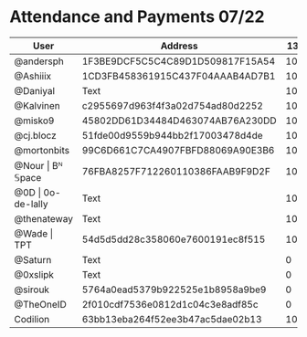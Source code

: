 # Attendance and Payments 07/22



| User | Address | 13/07 | 20/07| 27/07|
| -------- | -------- | -------- |------|------|
| @andersph  | 1F3BE9DCF5C5C4C89D1D509817F15A54 | 10000  | 10000|10000|
| @Ashiiix     | 1CD3FB458361915C437F04AAAB4AD7B1 | 10000     | 0| 0 |
| @Daniyal     | Text     | 10000     | 10000|10000|
| @Kalvinen     | c2955697d963f4f3a02d754ad80d2252 | 10000     | 10000|10000|
| @misko9     | 45802DD61D34484D463074AB76A230DD | 10000     | 0|10000|
| @cj.blocz     | 51fde00d9559b944bb2f17003478d4de | 10000     | 10000|10000|
| @mortonbits     | 99C6D661C7CA4907FBFD88069A90E3B6 | 10000     | 10000|10000|
| @Nour \| Bᴺ 𝕊pace     | 76FBA8257F712260110386FAAB9F9D2F | 10000     | 10000|10000|
| @0D \| 0o-de-lally    | Text     | 10000     | 10000|10000|
| @thenateway     | Text     | 10000     | 10000|10000|
| @Wade \| TPT     | 54d5d5dd28c358060e7600191ec8f515     | 10000     | 10000|10000|
| @Saturn     | Text     | 0     | 10000| 10000 |
| @0xslipk     | Text     | 0     | 0| 10000 |
| @sirouk     | 5764a0ead5379b922525e1b8958a9be9     | 0     | 0| 10000 |
| @TheOneID     | 2f010cdf7536e0812d1c04c3e8adf85c     | 0     | 0| 10000 |
| Codilion | 63bb13eba264f52ee3b47ac5dae02b13 | 10000 | 10000 | 10000 |
